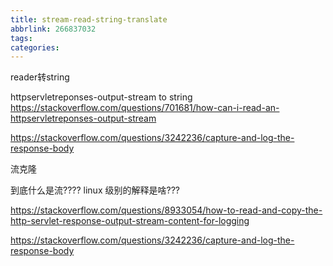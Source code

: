 ```yaml
---
title: stream-read-string-translate
abbrlink: 266837032
tags:
categories:
---
```



reader转string


httpservletreponses-output-stream to string 
https://stackoverflow.com/questions/701681/how-can-i-read-an-httpservletreponses-output-stream



https://stackoverflow.com/questions/3242236/capture-and-log-the-response-body


流克隆 


到底什么是流???? linux 级别的解释是啥???


https://stackoverflow.com/questions/8933054/how-to-read-and-copy-the-http-servlet-response-output-stream-content-for-logging

https://stackoverflow.com/questions/3242236/capture-and-log-the-response-body